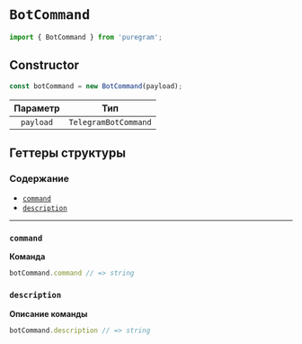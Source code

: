 # `BotCommand`

```ts
import { BotCommand } from 'puregram';
```

## Constructor

```ts
const botCommand = new BotCommand(payload);
```

| Параметр  |         Тип          |
| :-------: | :------------------: |
| `payload` | `TelegramBotCommand` |

## Геттеры структуры

### Содержание

* [`command`](#command)
* [`description`](#description)

---

### `command`

**Команда**

```ts
botCommand.command // => string
```

### `description`

**Описание команды**

```ts
botCommand.description // => string
```